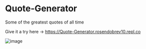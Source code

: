 # Quote-Generator
Some of the greatest quotes of all time

Give it a try here -> https://Quote-Generator.rosendobrev10.repl.co

![image](https://user-images.githubusercontent.com/104829819/192133286-42a11a58-0c6d-40ea-8148-e20e8e705378.png)


